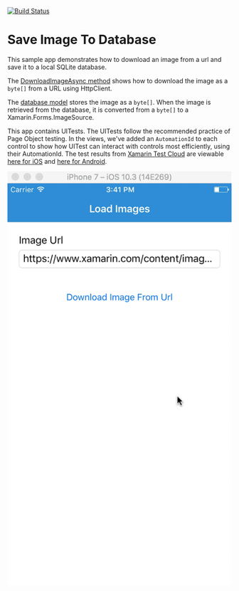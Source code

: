 [![Build Status](https://www.bitrise.io/app/8e6b6ccd01b546e4.svg?token=Ggk4zsslVPS4-UBcR74NWA)](https://www.bitrise.io/app/8e6b6ccd01b546e4)
# Save Image To Database 
This sample app demonstrates how to download an image from a url and save it to a local SQLite database.

The [DownloadImageAsync method](./SaveImageToDatabaseSampleApp/ViewModel/LoadImageViewModel.cs#L155) shows how to download the image as a `byte[]` from a URL using HttpClient.

The [database model](https://github.com/brminnick/SaveImageToDatabaseSampleApp/blob/master/SaveImageToDatabaseSampleApp/Model/DownloadedImageModel.cs) stores the image as a `byte[]`. When the image is retrieved from the database, it is converted from a `byte[]` to a Xamarin.Forms.ImageSource.

This app contains UITests. The UITests follow the recommended practice of Page Object testing. In the views, we've added an `AutomationId` to each control to show how UITest can interact with controls most efficiently, using their AutomationId. The test results from [Xamarin Test Cloud](https://www.xamarin.com/test-cloud) are viewable [here for iOS](https://testcloud.xamarin.com/test/imagedatabasesample_64fc94d8-78f5-4172-abe3-626fc5ac9e60/) and [here for Android](https://testcloud.xamarin.com/test/imagedatabasesample_e1526b0a-091d-4f39-a8ed-d211936dcb55/).

![UI Demo](./Demos/Demo.gif)

